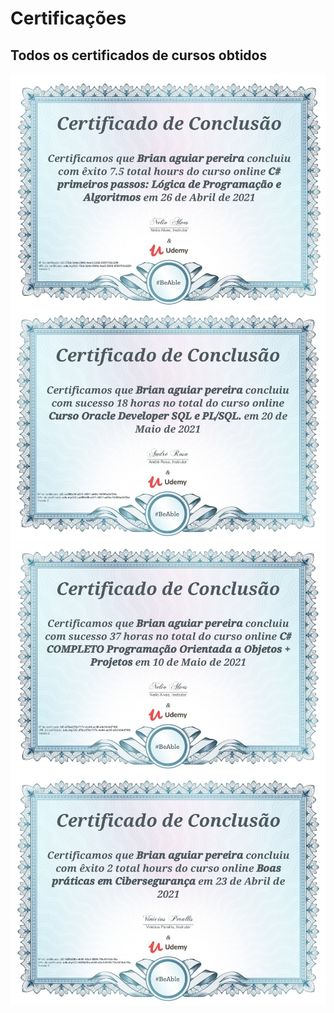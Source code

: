 <h1>Certificações</h1>
<p align="center">
  <h2>Todos os certificados de cursos obtidos</h2>
  <a href="#">
    <img align="center"  src="01ce.jpg" />
  </a>
  <br>
  <a href="#">
    <img align="center"  src="02ce.jpg" />
  </a>
  
  <a href="#">
    <img align="center"  src="03ce.jpg" />
  </a>
  
  <a href="#">
    <img align="center"  src="04ce.jpg" />
  </a>
</p>

